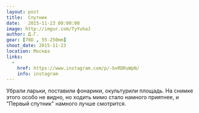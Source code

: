 ```yaml
---
layout: post
title:  Спутник
date:   2015-11-23 00:00:00
image: http://imgur.com/TyYuhaJ
author: Д.Г.
gear: [70D , 55-250mm]
shoot_date: 2015-11-23
location: Москва
links:
  -
    href: https://www.instagram.com/p/-bvRDRuWpN/
    info: instagram
---
```


Убрали ларьки, поставили фонарики, окультурили площадь. На снимке этого особо не видно, но ходить мимо стало намного приятнее, и "Первый спутник" намного лучше смотрится.
